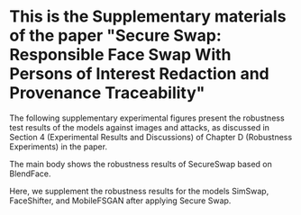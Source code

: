 # This is the Supplementary materials of the paper "Secure Swap: Responsible Face Swap With Persons of Interest Redaction and Provenance Traceability"

The following supplementary experimental figures present the robustness test results of the models against images and attacks, as discussed in Section 4 (Experimental Results and Discussions) of Chapter D (Robustness Experiments) in the paper. 

The main body shows the robustness results of SecureSwap based on BlendFace. 

Here, we supplement the robustness results for the models SimSwap, FaceShifter, and MobileFSGAN after applying Secure Swap.
